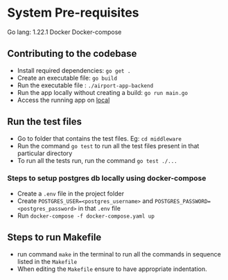 # System Pre-requisites

Go lang: 1.22.1
Docker
Docker-compose

## Contributing to the codebase

- Install required dependencies: `go get .`
- Create an executable file: `go build`
- Run the executable file : `./airport-app-backend`
- Run the app locally without creating a build: `go run main.go`
- Access the running app on [local](https://0.0.0.0:8080/)

## Run the test files
- Go to folder that contains the test files. Eg: `cd middleware`
- Run the command `go test` to run all the test files present in that particular directory
- To run all the tests run, run the command `go test ./...`

### Steps to setup postgres db locally using docker-compose

- Create a `.env` file in the project folder
- Create `POSTGRES_USER=<postgres_username>` and `POSTGRES_PASSWORD=<postgres_password>` in that `.env` file
- Run `docker-compose -f docker-compose.yaml up`

## Steps to run Makefile

- run command `make` in the terminal to run all the commands in sequence listed in the `Makefile`
- When editing the `Makefile` ensure to have appropriate indentation.
